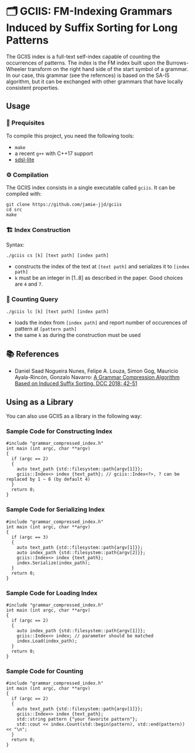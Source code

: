 # 🗂️  GCIIS: FM-Indexing Grammars Induced by Suffix Sorting for Long Patterns

The GCIIS index is a full-text self-index capable of counting the occurrences of patterns. 
The index is the FM index built upon the Burrows-Wheeler transform on the right hand side of the start symbol of a grammar.
In our case, this grammar (see the refernces) is based on the SA-IS algorithm, but it can be exchanged with other grammars that have locally consistent properties.

## Usage

### 🚀 Prequisites

To compile this project, you need the following tools:

 - `make`
 - a recent `g++` with C++17 support
 - [sdsl-lite](https://github.com/simongog/sdsl-lite)


###  ⚙️ Compilation

The GCIIS index consists in a single executable called `gciis`.
It can be compiled with:

```bash:
git clone https://github.com/jamie-jjd/gciis
cd src
make
```

### 🏗️ Index Construction


Syntax:

```bash:
./gciis cs [k] [text path] [index path]
```

 - constructs the index of the text at `[text path]` and serializes it to `[index path]`
 - `k` must be an integer in [1..8] as described in the paper. Good choices are `4` and `7`.

### 🔎 Counting Query

```bash:
./gciis lc [k] [text path] [index path]  
```

 - loads the index from `[index path]` and report number of occurences of pattern at `[pattern path]`
 - the same `k` as during the construction must be used

## 📚 References

- Daniel Saad Nogueira Nunes, Felipe A. Louza, Simon Gog, Mauricio Ayala-Rincón, Gonzalo Navarro: [A Grammar Compression Algorithm Based on Induced Suffix Sorting. DCC 2018: 42-51](https://doi.org/10.1109/DCC.2018.00012)


## Using as a Library

You can also use GCIIS as a library in the following way:

### Sample Code for Constructing Index

```c++:
#include "grammar_compressed_index.h"
int main (int argc, char **argv)
{  
  if (argc == 2) 
  {
    auto text_path {std::filesystem::path{argv[1]}};
    gciis::Index<> index {text_path}; // gciis::Index<?>, ? can be replaced by 1 ~ 8 (by default 4)  
  }
  return 0;
}
```

### Sample Code for Serializing Index

```c++:
#include "grammar_compressed_index.h"
int main (int argc, char **argv)
{
  if (argc == 3)
  {
    auto text_path {std::filesystem::path{argv[1]}};
    auto index_path {std::filesystem::path{argv[2]}};
    gciis::Index<> index {text_path};
    index.Serialize(index_path);
  }
  return 0;
}
```

### Sample Code for Loading Index

```c++:
#include "grammar_compressed_index.h"
int main (int argc, char **argv)
{
  if (argc == 2)
  {
    auto index_path {std::filesystem::path{argv[1]}};
    gciis::Index<> index; // parameter should be matched
    index.Load(index_path);
  }
  return 0;
}
```

### Sample Code for Counting

```c++:
#include "grammar_compressed_index.h"
int main (int argc, char **argv)
{
  if (argc == 2)
  {
    auto text_path {std::filesystem::path{argv[1]}};
    gciis::Index<> index {text_path};
    std::string pattern {"your favorite pattern"};
    std::cout << index.Count(std::begin(pattern), std::end(pattern)) << "\n";
  }
  return 0;
}
```

